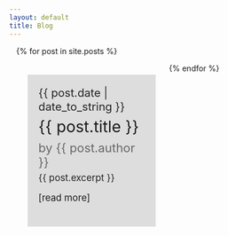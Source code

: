 ```yaml
---
layout: default
title: Blog
---
```




<style>
  #container {
    width: 95%;
    max-width: 1600px;
    margin-left: auto;
    margin-right: auto;
    margin-bottom: 40px;
  }
  .blogpost {
    background-color:#ddd;
    padding: 20px;
    font-size: 1.2em;
    margin: 20px;
    width: 40%;
    vertical-align: top;
    display: inline-block;
    
  }
  .blogpost a {
    text-decoration: none;
  }
  .blogpost_date {
    color: #222;
    font-size: 1.2em;
    padding-bottom: 6px;
  }
  .blogpost_title { 
    color: #000;
    font-size: 1.7em;
    padding-bottom: 8px;
  }
  .blogpost_author {   
    color: #666;
    font-size: 1.3em;
    padding-bottom: 5px;
  }
  .blogpost_excerpt {   
    color: #222;
    font-size: 1.0em;
    padding-bottom: 5px;
  }

</style>


<div id="container">

{% for post in site.posts %}
  <div class="blogpost">
    <div class="blogpost_date">{{ post.date | date_to_string }}</div>
    <div class="blogpost_title"><a href="{{ post.url }}">{{ post.title }}</a></div>
    <div class="blogpost_author">by {{ post.author }}</div>
    <div class="blogpost_excerpt">{{ post.excerpt }}<p><a href="{{ post.url }}">[read more]</a></p></div>
  </div>
{% endfor %}

</div>
